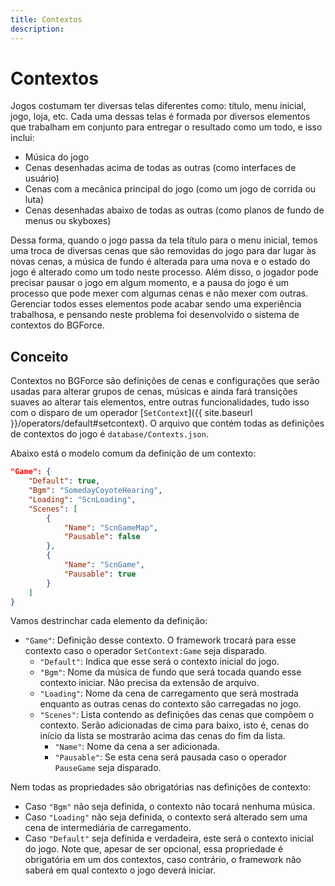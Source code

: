 ```yaml
---
title: Contextos
description: 
---
```


# Contextos
Jogos costumam ter diversas telas diferentes como: título, menu inicial, jogo, loja, etc. Cada uma dessas telas 
é formada por diversos elementos que trabalham em conjunto para entregar o resultado como um todo, e isso inclui:

- Música do jogo
- Cenas desenhadas acima de todas as outras (como interfaces de usuário)
- Cenas com a mecânica principal do jogo (como um jogo de corrida ou luta)
- Cenas desenhadas abaixo de todas as outras (como planos de fundo de menus ou skyboxes)

Dessa forma, quando o jogo passa da tela título para o menu inicial, temos uma troca de diversas cenas que são 
removidas do jogo para dar lugar às novas cenas, a música de fundo é alterada para uma nova e o estado do jogo 
é alterado como um todo neste processo. Além disso, o jogador pode precisar pausar o jogo em algum momento, e 
a pausa do jogo é um processo que pode mexer com algumas cenas e não mexer com outras. Gerenciar todos esses 
elementos pode acabar sendo uma experiência trabalhosa, e pensando neste problema foi desenvolvido o sistema 
de contextos do BGForce.

## Conceito
Contextos no BGForce são definições de cenas e configurações que serão usadas para alterar grupos de cenas, 
músicas e ainda fará transições suaves ao alterar tais elementos, entre outras funcionalidades, tudo isso 
com o disparo de um operador [`SetContext`]({{ site.baseurl }}/operators/default#setcontext). 
O arquivo que contém todas as definições de contextos do jogo é `database/Contexts.json`.

Abaixo está o modelo comum da definição de um contexto:

```json
"Game": {
    "Default": true,
    "Bgm": "SomedayCoyoteHearing",
    "Loading": "ScnLoading",
    "Scenes": [
        {
            "Name": "ScnGameMap",
            "Pausable": false
        },
        {
            "Name": "ScnGame",
            "Pausable": true
        }
    ]
}
```

Vamos destrinchar cada elemento da definição:

- `"Game"`: Definição desse contexto. O framework trocará para esse contexto caso o operador `SetContext:Game` seja disparado.
    - `"Default"`: Indica que esse será o contexto inicial do jogo.
    - `"Bgm"`: Nome da música de fundo que será tocada quando esse contexto iniciar. Não precisa da extensão de arquivo.
    - `"Loading"`: Nome da cena de carregamento que será mostrada enquanto as outras cenas do contexto são carregadas no jogo.
    - `"Scenes"`: Lista contendo as definições das cenas que compõem o contexto. Serão adicionadas de cima para baixo, isto é, cenas do início da lista se mostrarão acima das cenas do fim da lista.
        - `"Name"`: Nome da cena a ser adicionada.
        - `"Pausable"`: Se esta cena será pausada caso o operador `PauseGame` seja disparado.

Nem todas as propriedades são obrigatórias nas definições de contexto: 
- Caso `"Bgm"` não seja definida, o contexto não tocará nenhuma música.
- Caso `"Loading"` não seja definida, o contexto será alterado sem uma cena de intermediária de carregamento.
- Caso `"Default"` seja definida e verdadeira, este será o contexto inicial do jogo. Note que, apesar de ser opcional, essa propriedade é obrigatória em um dos contextos, caso contrário, o framework não saberá em qual contexto o jogo deverá iniciar.
